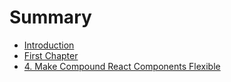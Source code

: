 # Summary

* [Introduction](README.md)
* [First Chapter](chapter1.md)
* [4. Make Compound React Components Flexible](make-compound-react-components-flexible.md)

